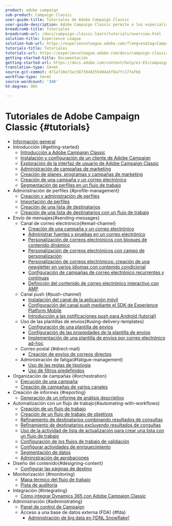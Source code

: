 ```yaml
---
product: adobe campaign
sub-product: Campaign Classic
user-guide-title: Tutoriales de Adobe Campaign Classic
user-guide-description: Adobe Campaign Classic permite a los especialistas en marketing diseñar experiencias de clientes de varios canales y proporciona un entorno para la organización de campañas visuales, la administración de interacciones en tiempo real y la ejecución en varios canales.
breadcrumb-title: Tutoriales
breadcrumb-url: /docs/campaign-classic-learn/tutorials/overview.html
solution-title: Experience League
solution-hub-url: https://experienceleague.adobe.com/?lang=es&tag=Campaign+Classic#recommended/solutions/campaign
tutorials-title: Tutoriales
tutorials-url: https://experienceleague.adobe.com/docs/campaign-classic-learn/tutorials/overview.html?lang=es
getting-started-title: Documentación
getting-started-url: https://docs.adobe.com/content/help/es-ES/campaign-classic/using/getting-started/starting-with-adobe-campaign/about-adobe-campaign-classic.html
translation-type: tm+mt
source-git-commit: d71af28e73ac587394d255494a5f8a7fc177afb6
workflow-type: tm+mt
source-wordcount: '348'
ht-degree: 98%

---
```



# Tutoriales de Adobe Campaign Classic {#tutorials}

+ [Información general](/help/overview.md)
+ Introducción {#getting-started}
   + [Introducción a Adobe Campaign Classic](/help/getting-started/introduction-to-adobe-campaign-classic.md)
   + [Instalación y configuración de un cliente de Adobe Campaign](/help/getting-started/install-and-setup-the-adobe-campaign-client.md)
   + [Exploración de la interfaz de usuario de Adobe Campaign Classic](/help/getting-started/exploring-the-adobe-campaign-classic-user-interface.md)
   + [Administración de campañas de marketing](/help/getting-started/managing-marketing-campaigns.md)
   + [Creación de planes, programas y campañas de marketing](/help/getting-started/creating-a-marketing-plan-programs-and-campaigns.md)
   + [Creación de una campaña y un correo electrónico](https://experienceleague.adobe.com/docs/campaign-classic-learn/tutorials/sending-messages/email-channel/creating-a-campaign-and-an-email.html?lang=es)
   + [Segmentación de perfiles en un flujo de trabajo](/help/getting-started/targeting-profiles-in-a-workflow.md)
+ Administración de perfiles {#profile-management}
   + [Creación y administración de perfiles](/help/profile-management/create-and-manage-profiles.md)
   + [Importación de perfiles](/help/data-management/importing-profiles.md)
   + [Creación de una lista de destinatarios](/help/profile-management/creating-a-list-of-recipients.md)
   + [Creación de una lista de destinatarios con un flujo de trabajo](/help/profile-management/creating-a-list-of-recipients-with-a-workflow.md)
+ Envío de mensajes{#sending-messages}
   + Canal de correo electrónico{#email-channel}
      + [Creación de una campaña y un correo electrónico](/help/getting-started/creating-a-campaign-and-an-email.md)
      + [Administrar fuentes y pruebas en un correo electrónico](/help/sending-messages/managing-seed-and-proofs.md)
      + [Personalización de correos electrónicos con bloques de contenido dinámico](/help/sending-messages/email-channel/personalization-with-dynamic-content-blocks.md)
      + [Personalización de correos electrónicos con campo de personalización](/help/sending-messages/email-channel/personalizing-emails-using-personalization-fields.md)
      + [Personalización de correos electrónicos: creación de una newsletter en varios idiomas con contenido condicional](/help/sending-messages/email-channel/personalizing-emails-create-a-multi-lingual-newsletter-using-conditional-content.md)
      + [Configuración de campañas de correo electrónico recurrentes y continuas](/help/sending-messages/recurring-deliveries.md)
      + [Definición del contenido de correo electrónico interactivo con AMP](/help/sending-messages/email-channel/defining-interactive-email-content-with-amp.md)
   + Canal push {#push-channel}
      + [Instalación del canal de la aplicación móvil](/help/sending-messages/mobile-channel/installing-the-mobile-app-channel.md)
      + [Configuración del canal push mediante el SDK de Experience Platform Mobile](/help/sending-messages/mobile-channel/configure-push-using-aep-mobile-sdk.md)
      + [Introducción a las notificaciones push para Android (tutorial)](https://experienceleague.adobe.com/docs/campaign-classic-learn/getting-started-with-push-notifications-for-android/introduction.html?lang=es)
   + Uso de las plantillas de envíos{#using-delivery-templates}
      + [Configuración de una plantilla de envíos](/help/sending-messages/using-delivery-templates/configuring-a-delivery-template.md)
      + [Configuración de las propiedades de la plantilla de envíos](/help/sending-messages/using-delivery-templates/setting-delivery-template-properties.md)
      + [Implementación de una plantilla de envíos por correo electrónico ad-hoc](/help/sending-messages/using-delivery-templates/deploying-ad-hoc-email-delivery-template.md)
   + Correo postal {#direct-mail}
      + [Creación de envíos de correos directos](/help/sending-messages/direct-mail/creating-direct-mail-deliveries.md)
   + Administración de fatiga{#fatigue-management}
      + [Uso de las reglas de tipología](/help/sending-messages/fatigue-management/typology-rules-for-fatigue-management.md)
      + [Uso de filtros predefinidos](/help/sending-messages/fatigue-management/fatigue-management-using-filters.md)
+ Organización de campañas {#orchestration}
   + [Ejecución de una campaña](/help/orchestrating-campaigns/executing-a-campaign.md)
   + [Creación de campañas de varios canales](/help/orchestrating-campaigns/multi-channel-campaigns.md)
+ Creación de informes {#reporting}
   + [Generación de un informe de análisis descriptivo](/help/reporting/generating-a-descriptive-analysis-report.md)
+ Automatización con un flujo de trabajo{#automating-with-workflows}
   + [Creación de un flujo de trabajo](/help/automating-with-workflows/creating-a-workflow.md)
   + [Creación de un flujo de trabajo de objetivos](/help/automating-with-workflows/creating-a-targeting-workflow.md)
   + [Refinamiento de destinatarios combinando resultados de consultas](/help/automating-with-workflows/refining-targets-by-combining-query-results.md)
   + [Refinamiento de destinatarios excluyendo resultados de consultas](/help/automating-with-workflows/refining-targets-by-excluding-query-results.md)
   + [Uso de la actividad de lista de actualización para crear una lista con un flujo de trabajo](/help/automating-with-workflows/using-the-update-list-activity.md)
   + [Configuración de los flujos de trabajo de validación](/help/automating-with-workflows/validation-flow-configuration.md)
   + [Configurar actividades de enriquecimiento](/help/automating-with-workflows/enrichment-activity.md)
   + [Segmentación de datos](/help/data-management/data-segmentation.md)
   + [Administración de aprobaciones](/help/automating-with-workflows/managing-approvals.md)
+ Diseño del contenido{#designing-content}
   + [Configurar las páginas de destino](/help/designing-content/configure-landingpages.md)
+ Monitorización {#monitoring}
   + [Mapa térmico del flujo de trabajo](/help/monitoring-campaign-classic/workflow-heatmap.md)
   + [Pista de auditoría](/help/monitoring-campaign-classic/audit-trail.md)
+ Integración {#integrating}
   + [Cómo integrar Dynamics 365 con Adobe Campaign Classic](/help/integrations/dynamics365-integration.md)
+ Administración {#administrating}
   + [Panel de control de Campaign](https://experienceleague.adobe.com/docs/campaign-classic-learn/control-panel/control-panel-overview.html?lang=es)
   + Acceso a una base de datos externa (FDA) {#fda}
      + [Administración de big data en [!DNL Snowflake]](/help/administrating/snowflake/big-data-segmentation-on-snowflake.md)